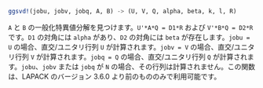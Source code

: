 ```julia
ggsvd!(jobu, jobv, jobq, A, B) -> (U, V, Q, alpha, beta, k, l, R)
```

`A` と `B` の一般化特異値分解を見つけます。`U'*A*Q = D1*R` および `V'*B*Q = D2*R` です。`D1` の対角には `alpha` があり、`D2` の対角には `beta` が存在します。`jobu = U` の場合、直交/ユニタリ行列 `U` が計算されます。`jobv = V` の場合、直交/ユニタリ行列 `V` が計算されます。`jobq = Q` の場合、直交/ユニタリ行列 `Q` が計算されます。`jobu`、`jobv` または `jobq` が `N` の場合、その行列は計算されません。この関数は、LAPACK のバージョン 3.6.0 より前のもののみで利用可能です。
